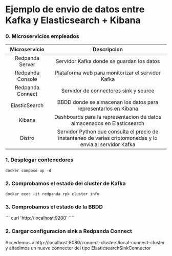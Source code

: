 # Ejemplo de envio de datos entre Kafka y Elasticsearch + Kibana

### 0. Microservicios empleados

| Microservicio      | Descripcion |
| :----:             |    :----:   |
| Redpanda Server    | Servidor Kafka donde se guardan los datos        |
| Redpanda Console   | Plataforma web para monitorizar el servidor Kafka        |
| Redpanda Connect   | Servidor de connectores sink y source        |
| ElasticSearch      | BBDD donde se almacenan los datos para representarlos en Kibana        |
| Kibana             | Dashboards para la representacion de datos almacenados en Elasticsearch       |
| Distro             | Servidor Python que consulta el precio de instantaneo de varias criptomonedas y lo envia al servidor Kafka        |


### 1. Desplegar contenedores

```docker compose up -d```

### 2. Comprobamos el estado del cluster de Kafka

```docker exec -it redpanda rpk cluster info```

### 3. Comprobamos el estado de la BBDD

``` curl 'http://localhost:9200' ````

### 2. Cargar configuracion sink a Redpanda Connect

Accedemos a http://localhost:8080/connect-clusters/local-connect-cluster y añadimos un nuevo connector del tipo ElasticsearchSinkConnector

